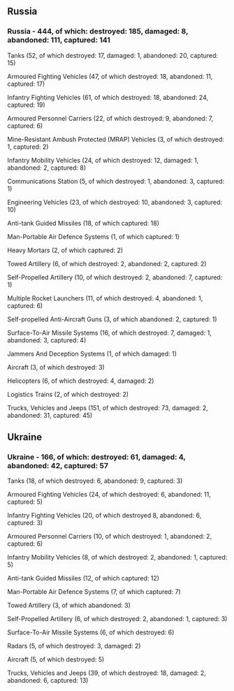 
 
 ## Russia
 
 ### Russia - 444, of which: destroyed: 185, damaged: 8, abandoned: 111, captured: 141

 

 

 Tanks (52, of which destroyed: 17, damaged: 1, abandoned: 20, captured: 15)

 Armoured Fighting Vehicles (47, of which destroyed: 18, abandoned: 11, captured: 17)

 Infantry Fighting Vehicles (61, of which destroyed: 18, abandoned: 24, captured: 19)

 Armoured Personnel Carriers (22, of which destroyed: 9, abandoned: 7, captured: 6)

 Mine-Resistant Ambush Protected (MRAP) Vehicles (3, of which destroyed: 1, captured: 2)

 Infantry Mobility Vehicles (24, of which destroyed: 12, damaged: 1, abandoned: 2, captured: 8)

 Communications Station (5, of which destroyed: 1, abandoned: 3, captured: 1)

 Engineering Vehicles (23, of which destroyed: 10, abandoned: 3, captured: 10)

 Anti-tank Guided Missiles (18, of which captured: 18)

 Man-Portable Air Defence Systems (1, of which captured: 1)

 Heavy Mortars (2, of which captured: 2)

 Towed Artillery (6, of which destroyed: 2, abandoned: 2, captured: 2)

 Self-Propelled Artillery (10, of which destroyed: 2, abandoned: 7, captured: 1)

 Multiple Rocket Launchers (11, of which destroyed: 4, abandoned: 1, captured: 6)

 Self-propelled Anti-Aircraft Guns (3, of which abandoned: 2, captured: 1)

 Surface-To-Air Missile Systems (16, of which destroyed: 7, damaged: 1, abandoned: 3, captured: 4)

 Jammers And Deception Systems (1, of which damaged: 1)

 Aircraft (3, of which destroyed: 3)

 Helicopters (6, of which destroyed: 4, damaged: 2)

 Logistics Trains (2, of which destroyed: 2)

 Trucks, Vehicles and Jeeps (151, of which destroyed: 73, damaged: 2, abandoned: 31, captured: 45)

 
 
 ## Ukraine
 
 ### Ukraine - 166, of which: destroyed: 61, damaged: 4, abandoned: 42, captured: 57

 

 

 Tanks (18, of which destroyed: 6, abandoned: 9, captured: 3)

 Armoured Fighting Vehicles (24, of which destroyed: 6, abandoned: 11, captured: 5)

 Infantry Fighting Vehicles (20, of which destroyed 8, abandoned: 6, captured: 3)

 Armoured Personnel Carriers (10, of which destroyed: 1, abandoned: 2, captured: 6)

 Infantry Mobility Vehicles (8, of which destroyed: 2, abandoned: 1, captured: 5)

 Anti-tank Guided Missiles (12, of which captured: 12)

 Man-Portable Air Defence Systems (7, of which captured: 7)

 Towed Artillery (3, of which abandoned: 3)

 Self-Propelled Artillery (6, of which destroyed: 2, abandoned: 1, captured: 3)

 Surface-To-Air Missile Systems (6, of which destroyed: 6)

 

 

 Radars (5, of which destroyed: 3, damaged: 2)

 Aircraft (5, of which destroyed: 5)

 Trucks, Vehicles and Jeeps (39, of which destroyed: 18, damaged: 2, abandoned: 6, captured: 13)

